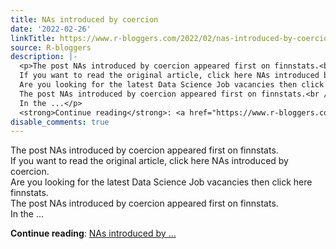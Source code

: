 ```yaml
---
title: NAs introduced by coercion
date: '2022-02-26'
linkTitle: https://www.r-bloggers.com/2022/02/nas-introduced-by-coercion/
source: R-bloggers
description: |-
  <p>The post NAs introduced by coercion appeared first on finnstats.<br />
  If you want to read the original article, click here NAs introduced by coercion.<br />
  Are you looking for the latest Data Science Job vacancies then click here finnstats.<br />
  The post NAs introduced by coercion appeared first on finnstats.<br />
  In the ...</p>
  <strong>Continue reading</strong>: <a href="https://www.r-bloggers.com/2022/02/nas-introduced-by-coercion/">NAs introduced by ...
disable_comments: true
---
```

<p>The post NAs introduced by coercion appeared first on finnstats.<br />
If you want to read the original article, click here NAs introduced by coercion.<br />
Are you looking for the latest Data Science Job vacancies then click here finnstats.<br />
The post NAs introduced by coercion appeared first on finnstats.<br />
In the ...</p>
<strong>Continue reading</strong>: <a href="https://www.r-bloggers.com/2022/02/nas-introduced-by-coercion/">NAs introduced by ...